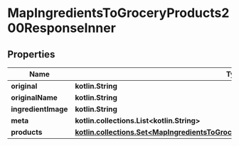 
# MapIngredientsToGroceryProducts200ResponseInner

## Properties
| Name | Type | Description | Notes |
| ------------ | ------------- | ------------- | ------------- |
| **original** | **kotlin.String** |  |  |
| **originalName** | **kotlin.String** |  |  |
| **ingredientImage** | **kotlin.String** |  |  |
| **meta** | **kotlin.collections.List&lt;kotlin.String&gt;** |  |  |
| **products** | [**kotlin.collections.Set&lt;MapIngredientsToGroceryProducts200ResponseInnerProductsInner&gt;**](MapIngredientsToGroceryProducts200ResponseInnerProductsInner.md) |  |  |



